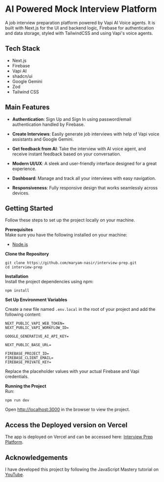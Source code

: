 # AI Powered Mock Interview Platform

A job interview preparation platform powered by Vapi AI Voice agents. It is built with Next.js for the UI and backend logic, Firebase for authentication and data storage, styled with TailwindCSS and using Vapi's voice agents.

## Tech Stack

- Next.js
- Firebase
- Vapi AI
- shadcn/ui
- Google Gemini
- Zod
- Tailwind CSS

## Main Features

- **Authentication**: Sign Up and Sign In using password/email authentication handled by Firebase.

- **Create Interviews**: Easily generate job interviews with help of Vapi voice assistants and Google Gemini.

- **Get feedback from AI**: Take the interview with AI voice agent, and receive instant feedback based on your conversation.

- **Modern UI/UX**: A sleek and user-friendly interface designed for a great experience.

- **Dashboard**: Manage and track all your interviews with easy navigation.

- **Responsiveness**: Fully responsive design that works seamlessly across devices.

## Getting Started

Follow these steps to set up the project locally on your machine.

**Prerequisites**<br />
Make sure you have the following installed on your machine:

- [Node.js](https://nodejs.org/en)

**Clone the Repository**

```
git clone https://github.com/maryam-nasir/interview-prep.git
cd interview-prep
```

**Installation**<br />
Install the project dependencies using npm:

```
npm install
```

**Set Up Environment Variables**

Create a new file named `.env.local` in the root of your project and add the following content:

```env
NEXT_PUBLIC_VAPI_WEB_TOKEN=
NEXT_PUBLIC_VAPI_WORKFLOW_ID=

GOOGLE_GENERATIVE_AI_API_KEY=

NEXT_PUBLIC_BASE_URL=

FIREBASE_PROJECT_ID=
FIREBASE_CLIENT_EMAIL=
FIREBASE_PRIVATE_KEY=
```

Replace the placeholder values with your actual Firebase and Vapi credentials.

**Running the Project**<br />
Run:

```
npm run dev
```

Open [http://localhost:3000](http://localhost:3000) in the browser to view the project.

## Access the Deployed version on Vercel

The app is deployed on Vercel and can be accessed here: [Interview Prep Platform](https://interview-prep-eight-ashen.vercel.app/).

## Acknowledgements

I have developed this project by following the JavaScript Mastery tutorial on [YouTube](https://www.youtube.com/watch?v=8GK8R77Bd7g).